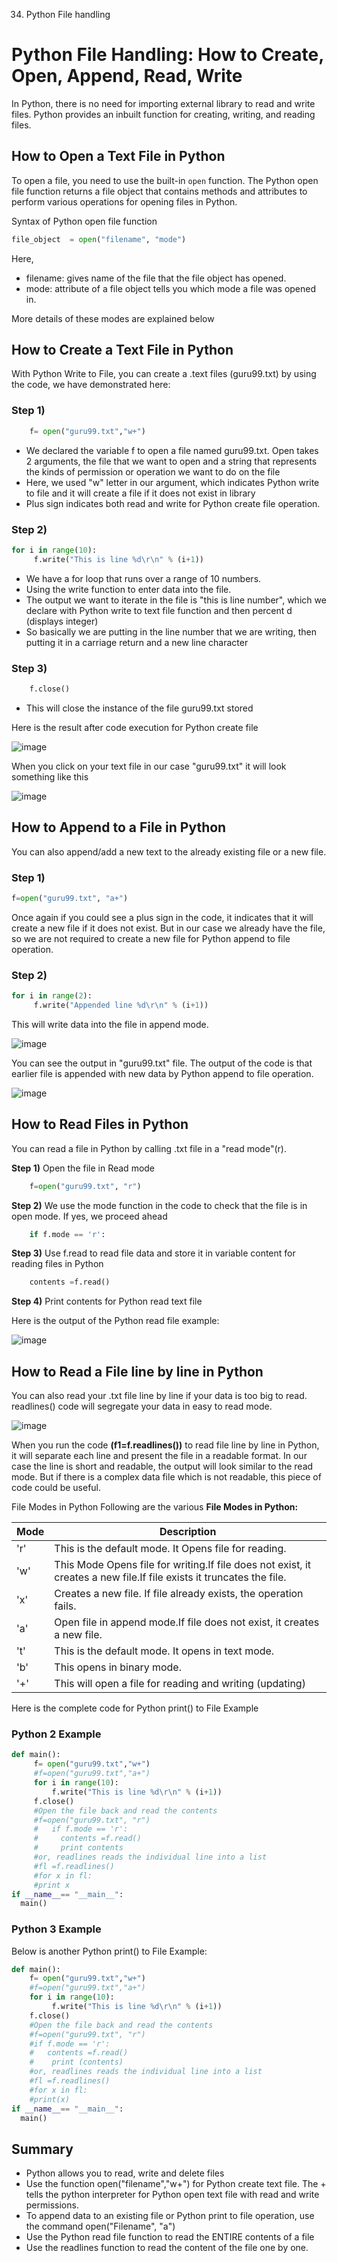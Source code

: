 034. Python File handling

# Python File Handling: How to Create, Open, Append, Read, Write

In Python, there is no need for importing external library to read and write files. Python provides an inbuilt function for creating, writing, and reading files.

## How to Open a Text File in Python
To open a file, you need to use the built-in `open` function. The Python open file function returns a file object that contains methods and attributes to perform various operations for opening files in Python.

Syntax of Python open file function

```python
file_object  = open("filename", "mode") 
```
Here,

- filename: gives name of the file that the file object has opened.
- mode: attribute of a file object tells you which mode a file was opened in.

More details of these modes are explained below

## How to Create a Text File in Python
With Python Write to File, you can create a .text files (guru99.txt) by using the code, we have demonstrated here:

### Step 1)
```python
	f= open("guru99.txt","w+")
```
- We declared the variable f to open a file named guru99.txt. Open takes 2 arguments, the file that we want to open and a string that represents the kinds of permission or operation we want to do on the file
- Here, we used "w" letter in our argument, which indicates Python write to file and it will create a file if it does not exist in library
- Plus sign indicates both read and write for Python create file operation.
### Step 2)
```python
for i in range(10):
     f.write("This is line %d\r\n" % (i+1))
```
- We have a for loop that runs over a range of 10 numbers.
- Using the write function to enter data into the file.
- The output we want to iterate in the file is "this is line number", which we declare with Python write to text file function and then percent d (displays integer)
- So basically we are putting in the line number that we are writing, then putting it in a carriage return and a new line character
### Step 3)
```python
	f.close()
```
- This will close the instance of the file guru99.txt stored

Here is the result after code execution for Python create file

![image](https://www.guru99.com/images/Pythonnew/Python17.1.jpg)

When you click on your text file in our case "guru99.txt" it will look something like this

![image](https://www.guru99.com/images/Pythonnew/Python17.2.jpg)

## How to Append to a File in Python
You can also append/add a new text to the already existing file or a new file.

### Step 1)
```python
f=open("guru99.txt", "a+")
```
Once again if you could see a plus sign in the code, it indicates that it will create a new file if it does not exist. But in our case we already have the file, so we are not required to create a new file for Python append to file operation.

### Step 2)
```python
for i in range(2):
     f.write("Appended line %d\r\n" % (i+1))
```
This will write data into the file in append mode.

![image](https://www.guru99.com/images/Pythonnew/Python17.3.jpg)

You can see the output in "guru99.txt" file. The output of the code is that earlier file is appended with new data by Python append to file operation.

![image](https://www.guru99.com/images/Pythonnew/Python17.4.jpg)

## How to Read Files in Python
You can read a file in Python by calling .txt file in a "read mode"(r).

**Step 1)** Open the file in Read mode
```python
	f=open("guru99.txt", "r")
```
**Step 2)** We use the mode function in the code to check that the file is in open mode. If yes, we proceed ahead
```python
	if f.mode == 'r':
```
**Step 3)** Use f.read to read file data and store it in variable content for reading files in Python
```python
	contents =f.read()
```
**Step 4)** Print contents for Python read text file

Here is the output of the Python read file example:

![image](https://www.guru99.com/images/Pythonnew/Python17.5.jpg)


## How to Read a File line by line in Python
You can also read your .txt file line by line if your data is too big to read. readlines() code will segregate your data in easy to read mode.

![image](https://www.guru99.com/images/Pythonnew/Python17.6.jpg)

When you run the code **(f1=f.readlines())** to read file line by line in Python, it will separate each line and present the file in a readable format. In our case the line is short and readable, the output will look similar to the read mode. But if there is a complex data file which is not readable, this piece of code could be useful.

File Modes in Python
Following are the various **File Modes in Python:**

|Mode |	Description |
|------|------------|
|'r'	|This is the default mode. It Opens file for reading.|
|'w'	|This Mode Opens file for writing.If file does not exist, it creates a new file.If file exists it truncates the file.|
|'x'	|Creates a new file. If file already exists, the operation fails.|
|'a'	|Open file in append mode.If file does not exist, it creates a new file.|
|'t'	|This is the default mode. It opens in text mode.|
|'b'	|This opens in binary mode.|
|'+'	|This will open a file for reading and writing (updating)|

Here is the complete code for Python print() to File Example

### Python 2 Example
```python
def main():
     f= open("guru99.txt","w+")
     #f=open("guru99.txt","a+")
     for i in range(10):
         f.write("This is line %d\r\n" % (i+1))
     f.close()   
     #Open the file back and read the contents
     #f=open("guru99.txt", "r")
     #   if f.mode == 'r': 
     #     contents =f.read()
     #     print contents
     #or, readlines reads the individual line into a list
     #fl =f.readlines()
     #for x in fl:
     #print x
if __name__== "__main__":
  main()
```
### Python 3 Example

Below is another Python print() to File Example:
```python
def main():
    f= open("guru99.txt","w+")
    #f=open("guru99.txt","a+")
    for i in range(10):
         f.write("This is line %d\r\n" % (i+1))
    f.close()
    #Open the file back and read the contents
    #f=open("guru99.txt", "r")
    #if f.mode == 'r':
    #   contents =f.read()
    #    print (contents)
    #or, readlines reads the individual line into a list
    #fl =f.readlines()
    #for x in fl:
    #print(x)
if __name__== "__main__":
  main()
```
## Summary

- Python allows you to read, write and delete files
- Use the function open("filename","w+") for Python create text file. The + tells the python interpreter for Python open text file with read and write permissions.
- To append data to an existing file or Python print to file operation, use the command open("Filename", "a")
- Use the Python read file function to read the ENTIRE contents of a file
- Use the readlines function to read the content of the file one by one.
